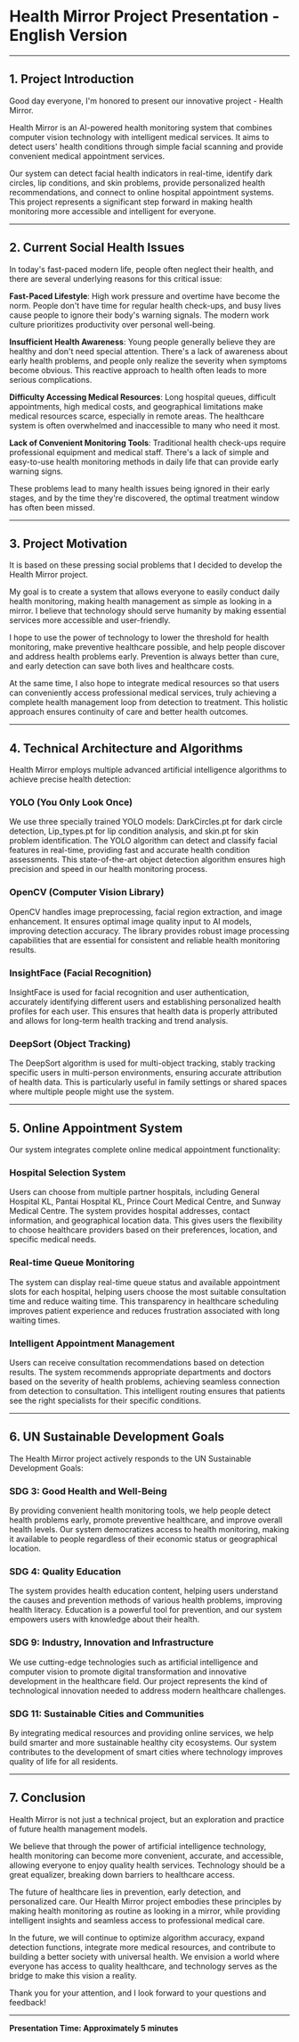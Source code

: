 # Health Mirror Project Presentation - English Version

---

## 1. Project Introduction

Good day everyone, I'm honored to present our innovative project - Health Mirror.

Health Mirror is an AI-powered health monitoring system that combines computer vision technology with intelligent medical services. It aims to detect users' health conditions through simple facial scanning and provide convenient medical appointment services.

Our system can detect facial health indicators in real-time, identify dark circles, lip conditions, and skin problems, provide personalized health recommendations, and connect to online hospital appointment systems. This project represents a significant step forward in making health monitoring more accessible and intelligent for everyone.

---

## 2. Current Social Health Issues

In today's fast-paced modern life, people often neglect their health, and there are several underlying reasons for this critical issue:

**Fast-Paced Lifestyle**: High work pressure and overtime have become the norm. People don't have time for regular health check-ups, and busy lives cause people to ignore their body's warning signals. The modern work culture prioritizes productivity over personal well-being.

**Insufficient Health Awareness**: Young people generally believe they are healthy and don't need special attention. There's a lack of awareness about early health problems, and people only realize the severity when symptoms become obvious. This reactive approach to health often leads to more serious complications.

**Difficulty Accessing Medical Resources**: Long hospital queues, difficult appointments, high medical costs, and geographical limitations make medical resources scarce, especially in remote areas. The healthcare system is often overwhelmed and inaccessible to many who need it most.

**Lack of Convenient Monitoring Tools**: Traditional health check-ups require professional equipment and medical staff. There's a lack of simple and easy-to-use health monitoring methods in daily life that can provide early warning signs.

These problems lead to many health issues being ignored in their early stages, and by the time they're discovered, the optimal treatment window has often been missed.

---

## 3. Project Motivation

It is based on these pressing social problems that I decided to develop the Health Mirror project.

My goal is to create a system that allows everyone to easily conduct daily health monitoring, making health management as simple as looking in a mirror. I believe that technology should serve humanity by making essential services more accessible and user-friendly.

I hope to use the power of technology to lower the threshold for health monitoring, make preventive healthcare possible, and help people discover and address health problems early. Prevention is always better than cure, and early detection can save both lives and healthcare costs.

At the same time, I also hope to integrate medical resources so that users can conveniently access professional medical services, truly achieving a complete health management loop from detection to treatment. This holistic approach ensures continuity of care and better health outcomes.

---

## 4. Technical Architecture and Algorithms

Health Mirror employs multiple advanced artificial intelligence algorithms to achieve precise health detection:

### YOLO (You Only Look Once)
We use three specially trained YOLO models: DarkCircles.pt for dark circle detection, Lip_types.pt for lip condition analysis, and skin.pt for skin problem identification. The YOLO algorithm can detect and classify facial features in real-time, providing fast and accurate health condition assessments. This state-of-the-art object detection algorithm ensures high precision and speed in our health monitoring process.

### OpenCV (Computer Vision Library)
OpenCV handles image preprocessing, facial region extraction, and image enhancement. It ensures optimal image quality input to AI models, improving detection accuracy. The library provides robust image processing capabilities that are essential for consistent and reliable health monitoring results.

### InsightFace (Facial Recognition)
InsightFace is used for facial recognition and user authentication, accurately identifying different users and establishing personalized health profiles for each user. This ensures that health data is properly attributed and allows for long-term health tracking and trend analysis.

### DeepSort (Object Tracking)
The DeepSort algorithm is used for multi-object tracking, stably tracking specific users in multi-person environments, ensuring accurate attribution of health data. This is particularly useful in family settings or shared spaces where multiple people might use the system.

---

## 5. Online Appointment System

Our system integrates complete online medical appointment functionality:

### Hospital Selection System
Users can choose from multiple partner hospitals, including General Hospital KL, Pantai Hospital KL, Prince Court Medical Centre, and Sunway Medical Centre. The system provides hospital addresses, contact information, and geographical location data. This gives users the flexibility to choose healthcare providers based on their preferences, location, and specific medical needs.

### Real-time Queue Monitoring
The system can display real-time queue status and available appointment slots for each hospital, helping users choose the most suitable consultation time and reduce waiting time. This transparency in healthcare scheduling improves patient experience and reduces frustration associated with long waiting times.

### Intelligent Appointment Management
Users can receive consultation recommendations based on detection results. The system recommends appropriate departments and doctors based on the severity of health problems, achieving seamless connection from detection to consultation. This intelligent routing ensures that patients see the right specialists for their specific conditions.

---

## 6. UN Sustainable Development Goals

The Health Mirror project actively responds to the UN Sustainable Development Goals:

### SDG 3: Good Health and Well-Being
By providing convenient health monitoring tools, we help people detect health problems early, promote preventive healthcare, and improve overall health levels. Our system democratizes access to health monitoring, making it available to people regardless of their economic status or geographical location.

### SDG 4: Quality Education
The system provides health education content, helping users understand the causes and prevention methods of various health problems, improving health literacy. Education is a powerful tool for prevention, and our system empowers users with knowledge about their health.

### SDG 9: Industry, Innovation and Infrastructure
We use cutting-edge technologies such as artificial intelligence and computer vision to promote digital transformation and innovative development in the healthcare field. Our project represents the kind of technological innovation needed to address modern healthcare challenges.

### SDG 11: Sustainable Cities and Communities
By integrating medical resources and providing online services, we help build smarter and more sustainable healthy city ecosystems. Our system contributes to the development of smart cities where technology improves quality of life for all residents.

---

## 7. Conclusion

Health Mirror is not just a technical project, but an exploration and practice of future health management models.

We believe that through the power of artificial intelligence technology, health monitoring can become more convenient, accurate, and accessible, allowing everyone to enjoy quality health services. Technology should be a great equalizer, breaking down barriers to healthcare access.

The future of healthcare lies in prevention, early detection, and personalized care. Our Health Mirror project embodies these principles by making health monitoring as routine as looking in a mirror, while providing intelligent insights and seamless access to professional medical care.

In the future, we will continue to optimize algorithm accuracy, expand detection functions, integrate more medical resources, and contribute to building a better society with universal health. We envision a world where everyone has access to quality healthcare, and technology serves as the bridge to make this vision a reality.

Thank you for your attention, and I look forward to your questions and feedback!

---

**Presentation Time: Approximately 5 minutes**